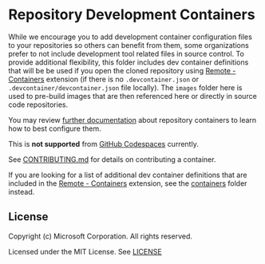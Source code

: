 # Repository Development Containers

While we encourage you to add development container configuration files to your repositories so others can benefit from them, some organizations prefer to not include development tool related files in source control. To provide additional flexibility, this folder includes dev container definitions that will be be used if you open the cloned repository using [Remote - Containers](https://aka.ms/vscode-remote/download/containers) extension (if there is no `.devcontainer.json` or `.devcontainer/devcontainer.json` file locally). The `images` folder here is used to pre-build images that are then referenced here or directly in source code repositories. 

You may review [further documentation](https://code.visualstudio.com/docs/remote/create-dev-container#_alternative-repository-configuration-folders) about repository containers to learn how to best configure them.

This is **not supported** from [GitHub Codespaces](https://github.com/features/codespaces) currently. 

See [CONTRIBUTING.md](../CONTRIBUTING.md) for details on contributing a container.

If you are looking for a list of additional dev container definitions that are included in the [Remote - Containers](https://aka.ms/vscode-remote/download/containers) extension, see the [containers](../containers) folder instead.

## License

Copyright (c) Microsoft Corporation. All rights reserved.

Licensed under the MIT License. See [LICENSE](https://github.com/microsoft/vscode-dev-containers/blob/main/LICENSE)
